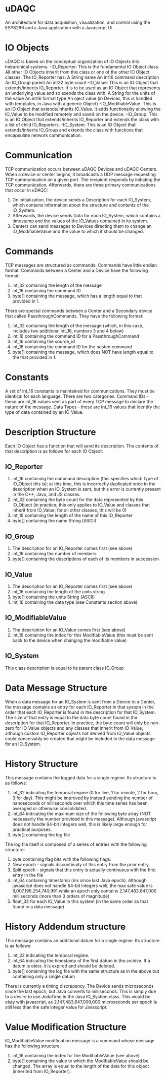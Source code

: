 # uDAQC
An architecture for data acquisition, visualization, and control using the ESP8266 and a Java application with a Javascript UI.

# IO Objects
uDAQC is based on the conceptual organization of IO Objects into heirarchical systems.
-IO_Reporter: This is the fundamental IO Object class. All other IO Objects inherit from this class or one of the other IO Object classes. The IO_Reporter has:
  A String name
  An int16 command description
  An IO_Group parent
  An int32 byte count
-IO_Value: This is an IO Object that extends/inherits IO_Reporter. It is to be used as an IO Object that represents an underlying value and so exends the class with:
  A String for the units of the value
  An int16 format type
  An oject value (in Devices, this is handled with templates, in Java with a generic Object)
-IO_ModifiableValue: This is an IO Object that extends/inherits IO_Value. It adds functionality allowing the IO_Value to be modified remotely and saved on the device.
-IO_Group: This is an IO Object that extends/inherits IO_Reporter and extends the class with a list of child IO_Reporters.
-IO_System: This is an IO Object that extends/inherits IO_Group and extends the class with functions that encapsulate network communication.

# Communication
TCP communication occurs between uDAQC Devices and uDAQC Centers. When a device or center begins, it broadcasts a UDP message requesting TCP communication on a given port. The recipient responds by initiating the TCP communication.
Afterwards, there are three primary communications that occur in uDAQC:
1. On initialization, the device sends a Description for each IO_System, which contains information about the structure and contents of the IO_System.
2. Afterwards, the device sends Data for each IO_System, which contains a timestamp and the values of the IO_Values contained in its system.
3. Centers can send messages to Devices directing them to change an IO_ModifiableValue and the value to which it should be changed.

# Commands
TCP messages are structured as commands.
Commands have little endian format.
Commands between a Center and a Device have the following format:
1. int_32 containing the length of the message
2. int_16 containing the command ID
3. byte[] containing the message, which has a length equal to that provided in 1.

There are special commands between a Center and a Secondary device that called PassthroughCommands. They have the following format:
1. int_32 containing the length of the message (which, in this case, includes two additional int_16, numbers 3 and 4 below)
2. int_16 containing the command ID for a PassthroughCommand
3. int_16 containing the source_id
4. int_16 containing the command ID for the nested command
5. byte[] containing the message, which does NOT have length equal to the that provided in 1.

# Constants
A set of int_16 constants is maintained for communications. They must be identical for each language. There are two categories:
Command IDs - these are int_16 values sent as part of every TCP message to declare the nature of the message.
Data Types - these are int_16 values that identify the type of data contained by an IO_Value.

# Description Structure
Each IO Object has a function that will send its description. The contents of that description is as follows for each IO Object:
## IO_Reporter
1. int_16 containing the command description (this specifies which type of IO_Object this is); at this time, this is incorrectly duplicated once in the description when an IO_System is sent, but this error is currently present in the C++, Java, and JS classes.
2. int_32 containing the byte count for the data represented by this IO_Object (in practice, this only applies to IO_Value and classes that inherit from IO_Value; for all other classes, this will be 0)
3. int_16 containing the length of the name of this IO_Reporter
4. byte[] containing the name String (ASCII)
## IO_Group
1. The description for an IO_Reporter comes first (see above)
2. int_16 containing the number of members
3. byte[] containing the descriptions of each of its members in succession
## IO_Value
1. The description for an IO_Reporter comes first (see above)
2. int_16 containing the length of the units string
3. byte[] containing the units String (ASCII)
4. int_16 containing the data type (see Constants section above)
## IO_ModifiableValue
1. The description for an IO_Value comes first (see above)
2. int_16 containing the index for this ModifiableValue (this must be sent back to the device when changing the modifiable value)
## IO_System
This class description is equal to its parent class IO_Group

# Data Message Structure
When a data message for an IO_System is sent from a Device to a Center, the message contains an entry for each IO_Reporter in that system in the order that each IO_Reporter is found in the description for that IO_System. The size of that entry is equal to the data byte count found in the description for that IO_Reporter. In practice, the byte count will only be non-zero for IO_Value objects and any classes that inherit from IO_Value, although custom IO_Reporter objects not derived from IO_Value objects could conceivably be created that might be included in the data message for an IO_System.

# History Structure
This message contains the logged data for a single regime. Its structure is as follows:
1. int_32 indicating the temporal regime (0 for live, 1 for minute, 2 for hour, 3 for day). This might be improved by instead sending the number of nanoseconds or milliseconds over which this time series has been averaged or otherwise consolidated.
2. int_64 indicating the maximum size of the following byte array (NOT necessarily the number provided in this message). Although javascript does not handle 64-bit integers well, this is likely large enough for practical purposes.
3. byte[] containing the log file

The log file itself is composed of a series of entries with the following structure:
1. byte containing flag bits with the following flags:
  1. New epoch - signals discontinuity of this entry from the prior entry
  2. Split epoch - signals that this entry is actually continuous with the first entry in the file
2. int_64 containing timestamp (ms since last Java epoch). Although javascript does not handle 64-bit integers well, the max safe value is 9,007,199,254,740,991 while an epoch only contains 2,147,483,647,000 milliseconds (more than 3 orders of magnitude)
3. float_32 for each IO_Value in this system (in the same order as that found in a data message)

# History Addendum structure
This message contains an additional datum for a single regime. Its structure is as follows:
1. int_32 indicating the temporal regime.
2. int_64 indicating the timestamp of the first datum in the archive. If a datum is older, it is expired and should be deleted.
3. byte[] containing the log file with the same structure as in the above but containing only a single datum

There is currently a timing discrepancy. The Device sends microseconds since the last epoch, but Java converts to milliseconds. This is simply due to a desire to use JodaTime in the Java IO_System class. This would be okay with javascript, as 2,147,483,647,000,000 microseconds per epoch is still less than the safe integer value for Javascript.

# Value Modification Structure
IO_ModifiableValue modification message is a command whose message has the following structure:
1. int_16 containing the index for the ModifiableValue (see above)
2. byte[] containing the value to which the ModifiableValue should be changed. The array is equal to the length of the data for this object (inherited from IO_Reporter).
